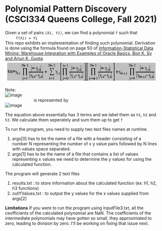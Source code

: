 # **Polynomial Pattern Discovery** (CSCI334 Queens College, Fall 2021)

Given a set of pairs *`(Xi, Yi)`*, we can find a polynomial `f` such that  
&nbsp;&nbsp;&nbsp;&nbsp;&nbsp;&nbsp;&nbsp;&nbsp; `f(Xi) = Yi`  
This repo exhibits an implementation of finding such polynomial. Derivation is done using the formula found on page 50 of [Information-Statistical Data Mining: Warehouse Integration with Examples of Oracle
Basics, Bon K. Sy and Arjun K. Gupta](https://books.google.com/books?id=Qwo2mFAn7AEC&dq=bon+sy+data+mining&hl=en&sa=X&ei=hrU-VeuDGZX-yQT2y4HQDQ&ved=0CDEQ6AEwAA)  
![](equation.png)  

Note:  
![image](https://user-images.githubusercontent.com/51377282/140623223-c3999134-69e2-4141-8062-f8843f835b8c.png)  
&nbsp;&nbsp;&nbsp;&nbsp;&nbsp;&nbsp;&nbsp;&nbsp;&nbsp;&nbsp;&nbsp;&nbsp;&nbsp;&nbsp;&nbsp;&nbsp;&nbsp;&nbsp;&nbsp;&nbsp;&nbsp;&nbsp;&nbsp;&nbsp;is represented by  
![image](https://user-images.githubusercontent.com/51377282/140623316-8057e09c-a89c-42c3-a473-fdb5ffc15c2f.png)

The equation above essentially has 3 terms and we label them as `h1`, `h2` and `h3`. We calculate them seperately and sum them up to get `f`

To run the program, you need to supply two text files names at runtime.
1. args[0] has to be the name of a file with a header consisting of a number N representing the number of x y value pairs
followed by N lines with values space separated.
2. args[1] has to be the name of a file that contains a list of values representing x values we need to determine the y
values for using the calculated function.

The program will generate 2 text files
1. results.txt : to store information about the calculated function (ex: h1, h2, h3 functions)
2. outYValues.txt : to output the y values for the x values supplied from args[2]

**Limitations**
If you were to run the program using inputFile3.txt, all the ceofficients of the calculated polynomial are NaN. The coefficients of the intermediate polynomials may have gotten so small, they approximated to zero, leading to division by zero. I'll be working on fixing that issue next. 